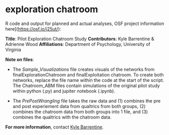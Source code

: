 # exploration chatroom
R code and output for planned and actual analyses, OSF project information here](https://osf.io/j25ut/): 

**Title**: Pilot Exploration Chatroom Study
**Contributors**: Kyle Barrentine & Adrienne Wood
**Affiliations**: Department of Psychology, University of Virginia

**Note on files**: 
* The *Sample_Visualizations* file creates visuals of the networks from finalExplorationChatroom and finalExploitation chatroom. To create both networks, replace the file name within the code at the start of the script. The Chatroom_ABM files contain simulations of the original pilot study within python (.py) and jupiter notebook (.ipynb). 

* The *PrePostWrangling* file takes the raw data and (1) combines the pre and post experiement data from qualtrics from both groups, (2) combines the chatroom data from both groups into 1 file, and (3) combines the qualtrics with the chatroom data. 

**For more information**, contact [Kyle Barrentine](mailto:kjb4fv@virginia.edu). 

